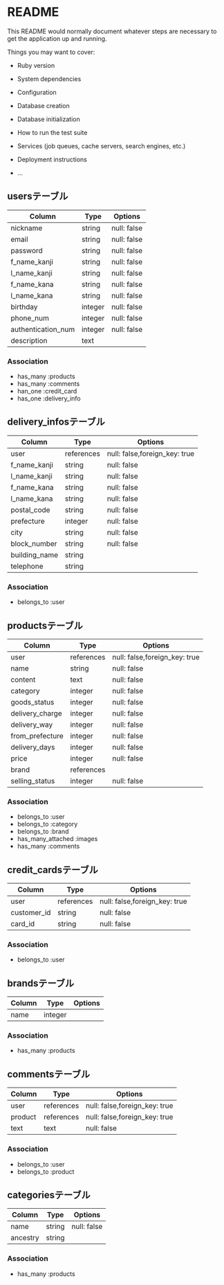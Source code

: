 # README

This README would normally document whatever steps are necessary to get the
application up and running.

Things you may want to cover:

* Ruby version

* System dependencies

* Configuration

* Database creation

* Database initialization

* How to run the test suite

* Services (job queues, cache servers, search engines, etc.)

* Deployment instructions

* ...


## usersテーブル
|Column|Type|Options|
|------|----|-------|
|nickname|string|null: false|
|email|string|null: false|
|password|string|null: false|
|f_name_kanji|string|null: false|
|l_name_kanji|string|null: false|
|f_name_kana|string|null: false|
|l_name_kana|string|null: false|
|birthday|integer|null: false|
|phone_num|integer|null: false|
|authentication_num|integer|null: false|
|description|text||

### Association
- has_many :products
- has_many :comments
- han_one :credit_card
- has_one :delivery_info

## delivery_infosテーブル
|Column|Type|Options|
|------|----|-------|
|user|references|null: false,foreign_key: true|
|f_name_kanji|string|null: false|
|l_name_kanji|string|null: false|
|f_name_kana|string|null: false|
|l_name_kana|string|null: false|
|postal_code|string|null: false|
|prefecture|integer|null: false|
|city|string|null: false|
|block_number|string|null: false|
|building_name|string||
|telephone|string||

### Association
- belongs_to :user

## productsテーブル
|Column|Type|Options|
|------|----|-------|
|user|references|null: false,foreign_key: true|
|name|string|null: false|
|content|text|null: false|
|category|integer|null: false|
|goods_status|integer|null: false|
|delivery_charge|integer|null: false|
|delivery_way|integer|null: false|
|from_prefecture|integer|null: false|
|delivery_days|integer|null: false|
|price|integer|null: false|
|brand|references||
|selling_status|integer|null: false|


### Association
- belongs_to :user
- belongs_to :category
- belongs_to :brand
- has_many_attached :images
- has_many :comments

## credit_cardsテーブル
|Column|Type|Options|
|------|----|-------|
|user|references|null: false,foreign_key: true|
|customer_id|string|null: false|
|card_id|string|null: false|

### Association
- belongs_to :user

## brandsテーブル
|Column|Type|Options|
|------|----|-------|
|name|integer||

### Association
- has_many :products

## commentsテーブル
|Column|Type|Options|
|------|----|-------|
|user|references|null: false,foreign_key: true|
|product|references|null: false,foreign_key: true||
|text|text|null: false|

### Association
- belongs_to :user
- belongs_to :product

## categoriesテーブル
|Column|Type|Options|
|------|----|-------|
|name|string|null: false|
|ancestry|string||

### Association
- has_many :products